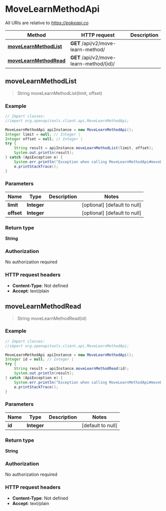 # MoveLearnMethodApi

All URIs are relative to *https://pokeapi.co*

Method | HTTP request | Description
------------- | ------------- | -------------
[**moveLearnMethodList**](MoveLearnMethodApi.md#moveLearnMethodList) | **GET** /api/v2/move-learn-method/ | 
[**moveLearnMethodRead**](MoveLearnMethodApi.md#moveLearnMethodRead) | **GET** /api/v2/move-learn-method/{id}/ | 



## moveLearnMethodList

> String moveLearnMethodList(limit, offset)



### Example

```java
// Import classes:
//import org.openapitools.client.api.MoveLearnMethodApi;

MoveLearnMethodApi apiInstance = new MoveLearnMethodApi();
Integer limit = null; // Integer | 
Integer offset = null; // Integer | 
try {
    String result = apiInstance.moveLearnMethodList(limit, offset);
    System.out.println(result);
} catch (ApiException e) {
    System.err.println("Exception when calling MoveLearnMethodApi#moveLearnMethodList");
    e.printStackTrace();
}
```

### Parameters


Name | Type | Description  | Notes
------------- | ------------- | ------------- | -------------
 **limit** | **Integer**|  | [optional] [default to null]
 **offset** | **Integer**|  | [optional] [default to null]

### Return type

**String**

### Authorization

No authorization required

### HTTP request headers

- **Content-Type**: Not defined
- **Accept**: text/plain


## moveLearnMethodRead

> String moveLearnMethodRead(id)



### Example

```java
// Import classes:
//import org.openapitools.client.api.MoveLearnMethodApi;

MoveLearnMethodApi apiInstance = new MoveLearnMethodApi();
Integer id = null; // Integer | 
try {
    String result = apiInstance.moveLearnMethodRead(id);
    System.out.println(result);
} catch (ApiException e) {
    System.err.println("Exception when calling MoveLearnMethodApi#moveLearnMethodRead");
    e.printStackTrace();
}
```

### Parameters


Name | Type | Description  | Notes
------------- | ------------- | ------------- | -------------
 **id** | **Integer**|  | [default to null]

### Return type

**String**

### Authorization

No authorization required

### HTTP request headers

- **Content-Type**: Not defined
- **Accept**: text/plain


